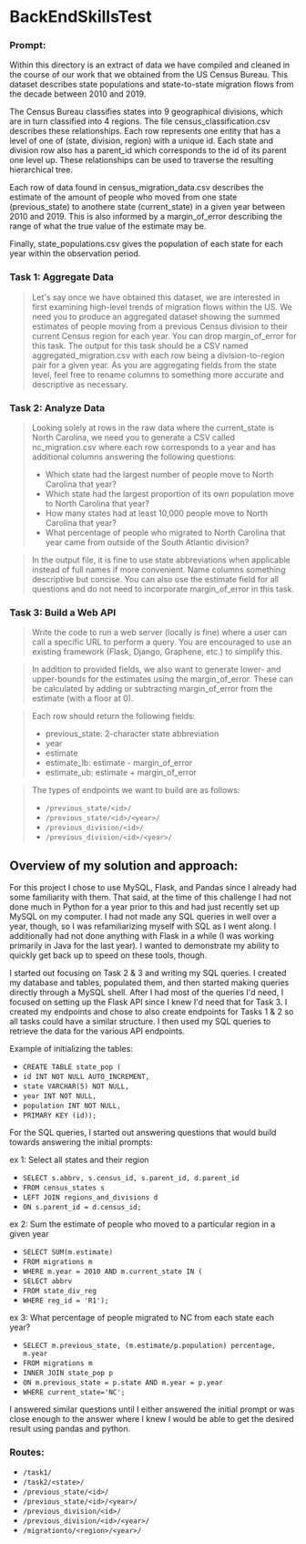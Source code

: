 # BackEndSkillsTest
### Prompt:
Within this directory is an extract of data we have compiled and cleaned in the course of our work that we obtained from the US Census Bureau. This dataset describes state populations and state-to-state migration flows from the decade between 2010 and 2019.

The Census Bureau classifies states into 9 geographical divisions, which are in turn classified into 4 regions. The file census_classification.csv describes these relationships. Each row represents one entity that has a level of one of (state, division, region) with a unique id. Each state and division row also has a parent_id which corresponds to the id of its parent one level up. These relationships can be used to traverse the resulting hierarchical tree.

Each row of data found in census_migration_data.csv describes the estimate of the amount of people who moved from one state (previous_state) to anothere state (current_state) in a given year between 2010 and 2019. This is also informed by a margin_of_error describing the range of what the true value of the estimate may be.

Finally, state_populations.csv gives the population of each state for each year within the observation period.

### Task 1: Aggregate Data
> Let's say once we have obtained this dataset, we are interested in first examining high-level trends of migration flows within the US. We need you to produce an aggregated dataset showing the summed estimates of people moving from a previous Census division to their current Census region for each year. You can drop margin_of_error for this task. The output for this task should be a CSV named aggregated_migration.csv with each row being a division-to-region pair for a given year. As you are aggregating fields from the state level, feel free to rename columns to something more accurate and descriptive as necessary.


### Task 2: Analyze Data
> Looking solely at rows in the raw data where the current_state is North Carolina, we need you to generate a CSV called nc_migration.csv where each row corresponds to a year and has additional columns answering the following questions:
> - Which state had the largest number of people move to North Carolina that year?
> - Which state had the largest proportion of its own population move to North Carolina that year?
> - How many states had at least 10,000 people move to North Carolina that year?
> - What percentage of people who migrated to North Carolina that year came from outside of the South Atlantic division?

> In the output file, it is fine to use state abbreviations when applicable instead of full names if more convenient. Name columns something descriptive but concise. You can also use the estimate field for all questions and do not need to incorporate margin_of_error in this task.


### Task 3: Build a Web API
> Write the code to run a web server (locally is fine) where a user can call a specific URL to perform a query. You are encouraged to use an existing framework (Flask, Django, Graphene, etc.) to simplify this.

> In addition to provided fields, we also want to generate lower- and upper-bounds for the estimates using the margin_of_error. These can be calculated by adding or subtracting margin_of_error from the estimate (with a floor at 0).

> Each row should return the following fields:
> - previous_state: 2-character state abbreviation
> - year
> - estimate
> - estimate_lb: estimate - margin_of_error
> - estimate_ub: estimate + margin_of_error

> The types of endpoints we want to build are as follows:
> - `/previous_state/<id>/`
> - `/previous_state/<id>/<year>/`
> - `/previous_division/<id>/`
> - `/previous_division/<id>/<year>/`


## Overview of my solution and approach:

For this project I chose to use MySQL, Flask, and Pandas since I already had some familiarity with them. That said, at the time of this challenge I had not done much in Python for a year prior to this and had just recently set up MySQL on my computer. I had not made any SQL queries in well over a year, though, so I was refamiliarizing myself with SQL as I went along. I additionally had not done anything with Flask in a while (I was working primarily in Java for the last year). I wanted to demonstrate my ability to quickly get back up to speed on these tools, though.

I started out focusing on Task 2 & 3 and writing my SQL queries. I created my database and tables, populated them, and then started making queries directly through a MySQL shell. After I had most of the queries I'd need, I focused on setting up the Flask API since I knew I'd need that for Task 3. I created my endpoints and chose to also create endpoints for Tasks 1 & 2 so all tasks could have a similar structure. I then used my SQL queries to retrieve the data for the various API endpoints.

Example of initializing the tables:

- `CREATE TABLE state_pop (`
- `id INT NOT NULL AUTO_INCREMENT,`
- `state VARCHAR(5) NOT NULL,`
- `year INT NOT NULL,`
- `population INT NOT NULL,`
- `PRIMARY KEY (id));`

For the SQL queries, I started out answering questions that would build towards answering the initial prompts:

ex 1: 	Select all states and their region
- `SELECT s.abbrv, s.census_id, s.parent_id, d.parent_id`
- `FROM census_states s`
- `LEFT JOIN regions_and_divisions d`
- `ON s.parent_id = d.census_id;`

ex 2: Sum the estimate of people who moved to a particular region in a given year
- `SELECT SUM(m.estimate)`
- `FROM migrations m`
- `WHERE m.year = 2010 AND m.current_state IN (`
- `SELECT abbrv `
- `FROM state_div_reg`
- `WHERE reg_id = 'R1');`

ex 3: What percentage of people migrated to NC from each state each year?
- `SELECT m.previous_state, (m.estimate/p.population) percentage, m.year`
- `FROM migrations m`
- `INNER JOIN state_pop p`
- `ON m.previous_state = p.state AND m.year = p.year`
- `WHERE current_state='NC';`

I answered similar questions until I either answered the initial prompt or was close enough to the answer where I knew I would be able to get the desired result using pandas and python.

### Routes:
- `/task1/`
- `/task2/<state>/`
- `/previous_state/<id>/`
- `/previous_state/<id>/<year>/`
- `/previous_division/<id>/`
- `/previous_division/<id>/<year>/`
- `/migrationto/<region>/<year>/`
